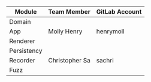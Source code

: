 | Module      | Team Member    | GitLab Account |
|-------------|----------------|----------------|
| Domain      |                |                |
| App         | Molly Henry    | henrymoll      |
| Renderer    |                |                |
| Persistency |                |                |
| Recorder    | Christopher Sa | sachri         |
| Fuzz        |                |                |
